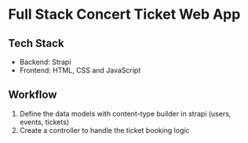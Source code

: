 # Full Stack Concert Ticket Web App

## Tech Stack
- Backend: Strapi
- Frontend: HTML, CSS and JavaScript

## Workflow
1. Define the data models with content-type builder in strapi (users, events, tickets)
2. Create a controller to handle the ticket booking logic
